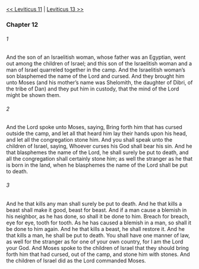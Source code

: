 [<< Leviticus 11](Leviticus%2011.md)  |  [Leviticus 13 >>](Leviticus%2013.md)

### Chapter 12
###### 1
And the son of an Israelitish woman, whose father was an Egyptian, went out among the children of Israel; and this son of the Israelitish woman and a man of Israel quarreled together in the camp. And the Israelitish woman’s son blasphemed the name of the Lord and cursed. And they brought him unto Moses (and his mother’s name was Shelomith, the daughter of Dibri, of the tribe of Dan) and they put him in custody, that the mind of the Lord might be shown them.

###### 2
And the Lord spoke unto Moses, saying, Bring forth him that has cursed outside the camp, and let all that heard him lay their hands upon his head, and let all the congregation stone him. And you shall speak unto the children of Israel, saying, Whoever curses his God shall bear his sin. And he that blasphemes the name of the Lord, he shall surely be put to death, and all the congregation shall certainly stone him; as well the stranger as he that is born in the land, when he blasphemes the name of the Lord shall be put to death.

###### 3
And he that kills any man shall surely be put to death. And he that kills a beast shall make it good, beast for beast. And if a man cause a blemish in his neighbor, as he has done, so shall it be done to him. Breach for breach, eye for eye, tooth for tooth. As he has caused a blemish in a man, so shall it be done to him again. And he that kills a beast, he shall restore it. And he that kills a man, he shall be put to death. You shall have one manner of law, as well for the stranger as for one of your own country, for I am the Lord your God. And Moses spoke to the children of Israel that they should bring forth him that had cursed, out of the camp, and stone him with stones. And the children of Israel did as the Lord commanded Moses.